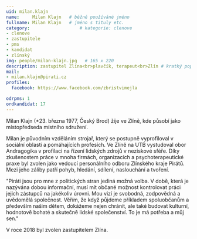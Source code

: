 ```yaml
---
uid: milan.klajn
name:     Milan Klajn  	# běžně používáné jméno
fullname: Milan Klajn  	# jméno s tituly etc.
category:                   # kategorie: clenove
- clenove
- zastupitele
- pms
- kandidat
- zlínský
img: people/milan-klajn.jpg   # 165 x 220
description: zastupitel Zlína<br>plavčík, terapeut<br>Zlín # kratký popis, max 160 znaků
mail:
- milan.klajn@pirati.cz
profiles:
  facebook: https://www.facebook.com/zbristvimejla

odrpms: 1
ordkandidat: 17
---
```


Milan Klajn (*23. března 1977, Český Brod) žije ve Zlíně, kde působí jako místopředseda místního sdružení.

Milan je původním vzděláním strojař, který se postupně vyprofiloval v sociální oblasti a pomáhajících profesích. Ve Zlíně na UTB vystudoval obor Andragogika v profilaci na řízení lidských zdrojů v neziskové sféře. Díky zkušenostem práce v mnoha firmách, organizacích a psychoterapeutické praxe byl zvolen jako vedoucí personálního odboru Zlínského kraje Pirátů. Mezi jeho záliby patří pohyb, hledání, sdílení, naslouchání a tvoření.

"Piráti jsou pro mne z politických stran jediná možná volba. V době, která je nazývána dobou informační, musí mít občané možnost kontrolovat práci jejich zástupců na jakékoliv úrovni. Mou vizí je svobodná, zodpovědná a uvědomělá společnost. Věřím, že když půjdeme příkladem spoluobčanům a především našim dětem, dokážeme nejen chránit, ale také budovat kulturní, hodnotově bohaté a skutečně lidské společenství. To je má potřeba a můj sen."

V roce 2018 byl zvolen zastupitelem Zlína.
